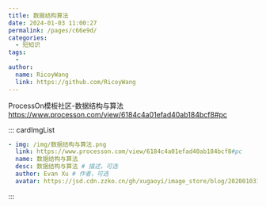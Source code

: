```yaml
---
title: 数据结构算法
date: 2024-01-03 11:00:27
permalink: /pages/c66e9d/
categories:
  - 短知识
tags:
  - 
author: 
  name: RicoyWang
  link: https://github.com/RicoyWang
---
```

ProcessOn模板社区-数据结构与算法 https://www.processon.com/view/6184c4a01efad40ab184bcf8#pc


::: cardImgList
```yaml
- img: /img/数据结构与算法.png
  link: https://www.processon.com/view/6184c4a01efad40ab184bcf8#pc
  name: 数据结构与算法
  desc: 数据结构与算法 # 描述，可选
  author: Evan Xu # 作者，可选
  avatar: https://jsd.cdn.zzko.cn/gh/xugaoyi/image_store/blog/20200103123203.jpg # 头像，可选

```
:::